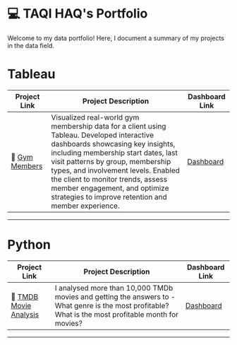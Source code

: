 # 💻 TAQI HAQ's Portfolio
Welcome to my data portfolio! Here, I document a summary of my projects in the data field.

# Tableau

| Project Link | Project Description | Dashboard Link |
|---|---|---|
| 💪 [Gym Members](https://github.com/haqtaqi/portfolio) | Visualized real-world gym membership data for a client using Tableau. Developed interactive dashboards showcasing key insights, including membership start dates, last visit patterns by group, membership types, and involvement levels. Enabled the client to monitor trends, assess member engagement, and optimize strategies to improve retention and member experience. | [Dashboard](https://public.tableau.com/app/profile/taqihaq/viz/Gym_17379196553110/Dashboard1) |

***
# Python

| Project Link | Project Description | Dashboard Link |
|---|---|---|
| 🦠 [TMDB Movie Analysis](https://github.com/haqtaqi/portfolio) |I analysed more than 10,000 TMDb movies and getting the answers to - What genre is the most profitable? What is the most profitable month for movies?	 | [Dashboard](https://github.com/haqtaqi/portfolio) |

***


